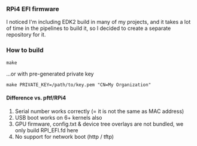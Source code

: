 ### RPi4 EFI firmware

I noticed I'm including EDK2 build in many of my projects, and it takes a lot of time in the pipelines to build it, so I decided to create a separate repository for it.

### How to build

```shell
make
```

...or with pre-generated private key

```shell
make PRIVATE_KEY=/path/to/key.pem "CN=My Organization"
```

#### Difference vs. pftf/RPi4

1. Serial number works correctly (= it is not the same as MAC address)
2. USB boot works on 6+ kernels also
3. GPU firmware, config.txt & device tree overlays are not bundled, we only build RPI_EFI.fd here
4. No support for network boot (http / tftp)
